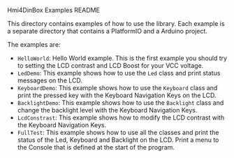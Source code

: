 Hmi4DinBox Examples README

This directory contains examples of how to use the library. Each example is a separate directory that contains a PlatformIO and a Arduino project. 

The examples are:  
- `HelloWorld`: Hello World example. This is the first example you should try to setting the LCD contrast and LCD Boost for your VCC voltage.  
- `LedDemo`: This example shows how to use the `Led` class and print status messages on the LCD.  
- `KeyboardDemo`: This example shows how to use the `Keyboard` class and print the pressed key with the Keyboard Navigation Keys on the LCD.  
- `BacklightDemo`: This example shows how to use the `Backlight` class and change the backlight level with the Keyboard Navigation Keys.  
- `LcdConstrast`: This example shows how to modify the LCD contrast with the Keyboard Navigation Keys.  
- `FullTest`: This example shows how to use all the classes and print the status of the Led, Keyboard and Backlight on the LCD. Print a menu to the Console that is defined at the start of the program.
